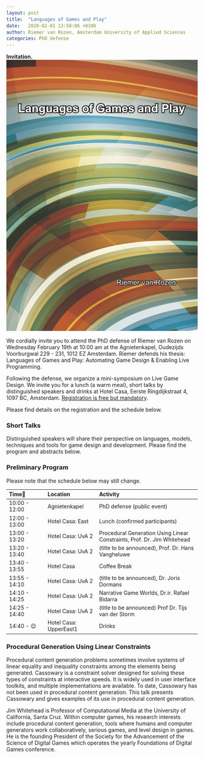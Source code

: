 ```yaml
---
layout: post
title:  "Languages of Games and Play"
date:   2020-02-01 13:50:06 +0100
author: Riemer van Rozen, Amsterdam University of Applied Sciences
categories: PhD defense
---
```

**Invitation.** 
![image alt >](/assets/Thesis_front_vRozen.jpg)

We cordially invite you to attend the PhD defense of Riemer van Rozen on Wednesday February 19th at 10:00 am at the Agnietenkapel, Oudezijds Voorburgwal 229 - 231, 1012 EZ Amsterdam. Riemer defends his thesis: Languages of Games and Play: Automating Game Design & Enabling Live Programming.

Following the defense, we organize a mini-symposium on Live Game Design. We invite you for a lunch (a warm meal), short talks by distinguished speakers and drinks at Hotel Casa, Eerste Ringdijkstraat 4, 1097 BC, Amsterdam. [Registration is free but mandatory](https://forms.gle/HvKScRCPc3piCoMZ6).

Please find details on the registration and the schedule below.

### Short Talks 
Distinguished speakers will share their
perspective on languages, models, techniques and tools for game design and development.
Please find the program and abstracts below.

### Preliminary Program
Please note that the schedule below may still change.


| Time          | Location               | Activity                             |
|:--------------|:-----------------------|:-------------------------------------|
| 10:00 - 12:00 | Agnietenkapel          | PhD defense (public event)           |
| 12:00 - 13:00 | Hotel Casa: East       | Lunch (confirmed participants)       |
| 13:00 - 13:20 | Hotel Casa: UvA 2      | Procedural Generation Using Linear Constraints, Prof. Dr. Jim Whitehead     |
| 13:20 - 13:40 | Hotel Casa: UvA 2      | (title to be announced), Prof. Dr. Hans Vangheluwe   |
| 13:40 - 13:55 | Hotel Casa             | Coffee Break                         |
| 13:55 - 14:10 | Hotel Casa: UvA 2      | (title to be announced), Dr. Joris Dormans           |
| 14:10 - 14:25 | Hotel Casa: UvA 2      | Narrative Game Worlds, Dr.ir. Rafael Bidarra       |
| 14:25 - 14:40 | Hotel Casa: UvA 2      | (title to be announced) Prof Dr. Tijs van der Storm |
| 14:40 - :wink:| Hotel Casa: UpperEast1 | Drinks                               |


### Procedural Generation Using Linear Constraints
Procedural content generation problems sometimes involve systems of linear equality and inequality constraints among the elements being generated. Cassowary is a constraint solver designed for solving these types of constraints at interactive speeds. It is widely used in user interface toolkits, and multiple implementations are available. To date, Cassowary has not been used in procedural content generation. This talk presents Cassowary and gives examples of its use in procedural content generation.

Jim Whitehead is Professor of Computational Media at the University of California, Santa Cruz. Within computer games, his research interests include procedural content generation, tools where humans and computer generators work collaboratively, serious games, and level design in games. He is the founding President of the Society for the Advancement of the Science of Digital Games which operates the yearly Foundations of Digital Games conference. 

